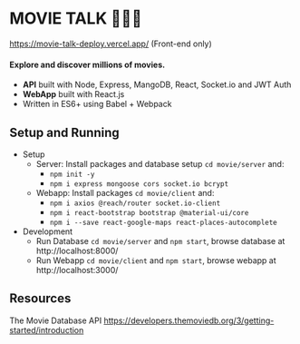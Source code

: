 # MOVIE TALK 🍿🎥🍿
https://movie-talk-deploy.vercel.app/ (Front-end only)

#### Explore and discover millions of movies.
- **API** built with Node, Express, MangoDB, React, Socket.io and JWT Auth
- **WebApp** built with React.js
- Written in ES6+ using Babel + Webpack

## Setup and Running
- Setup
  - Server: Install packages and database setup `cd movie/server` and:
    -  `npm init -y`
    -  `npm i express mongoose cors socket.io bcrypt`
  - Webapp: Install packages `cd movie/client` and:
    -  `npm i axios @reach/router socket.io-client`
    -  `npm i react-bootstrap bootstrap @material-ui/core`
    -  `npm i --save react-google-maps react-places-autocomplete`
- Development
  - Run Database `cd movie/server` and `npm start`, browse database at http://localhost:8000/
  - Run Webapp `cd movie/client` and `npm start`, browse webapp at http://localhost:3000/

## Resources 
The Movie Database API https://developers.themoviedb.org/3/getting-started/introduction


